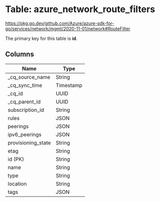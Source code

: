 # Table: azure_network_route_filters

https://pkg.go.dev/github.com/Azure/azure-sdk-for-go/services/network/mgmt/2020-11-01/network#RouteFilter

The primary key for this table is **id**.



## Columns
| Name          | Type          |
| ------------- | ------------- |
|_cq_source_name|String|
|_cq_sync_time|Timestamp|
|_cq_id|UUID|
|_cq_parent_id|UUID|
|subscription_id|String|
|rules|JSON|
|peerings|JSON|
|ipv6_peerings|JSON|
|provisioning_state|String|
|etag|String|
|id (PK)|String|
|name|String|
|type|String|
|location|String|
|tags|JSON|